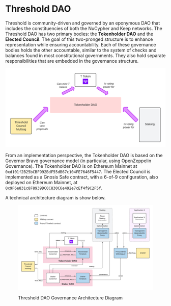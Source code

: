 # Threshold DAO

Threshold is community-driven and governed by an eponymous DAO that includes the constituencies of both the NuCypher and Keep networks. The Threshold DAO has two primary bodies: the **Tokenholder DAO** and the **Elected Council**. The goal of this two-pronged structure is to enhance representation while ensuring accountability. Each of these governance bodies holds the other accountable, similar to the system of checks and balances found in most constitutional governments. They also hold separate responsibilities that are embedded in the governance structure.

![](<../../.gitbook/assets/Threshold DAO 4.png>)

From an implementation perspective, the Tokenholder DAO is based on the Governor Bravo governance model (in particular, using OpenZeppelin Governance). The Tokenholder DAO is on Ethereum Mainnet at `0xd101f2B25bCBF992BdF55dB67c104FE7646F5447`. The Elected Council is implemented as a Gnosis Safe contract, with a 6-of-9 configuration, also deployed on Ethereum Mainnet, at `0x9F6e831c8F8939DC0C830C6e492e7cEf4f9C2F5f`.

A technical architecture diagram is show below.

<figure><img src="../../.gitbook/assets/image (3).png" alt=""><figcaption><p>Threshold DAO Governance Architecture Diagram</p></figcaption></figure>
